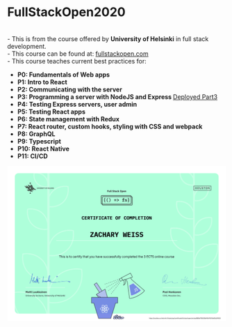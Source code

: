 <h1>FullStackOpen2020</h1>
<br> - This is from the course offered by <strong>University of Helsinki</strong> in full stack development.</br>
 - This course can be found at: <a href=https://fullstackopen.com/>fullstackopen.com</a>
<br> - This course teaches current best practices for: </br>
<ul>
  <li><strong>P0: Fundamentals of Web apps </strong></li>
  <li><strong>P1: Intro to React</strong></li>
  <li><strong>P2: Communicating with the server</strong></li>
  <li><strong>P3: Programming a server with NodeJS and Express </strong><a href=https://cryptic-plains-26796.herokuapp.com/>Deployed Part3</a></li>
  <li><strong>P4: Testing Express servers, user admin</strong></li>
  <li><strong>P5: Testing React apps</strong></li>
  <li><strong>P6: State management with Redux</strong></li>
  <li><strong>P7: React router, custom hooks, styling with CSS and webpack</strong></li>
  <li><strong>P8: GraphQL</strong></li>
  <li><strong>P9: Typescript</strong></li>
  <li><strong>P10: React Native</strong></li>
  <li><strong>P11: CI/CD</strong></li>
 </ul>

![alt text](https://github.com/Zachweiss10/fullstackopen2020/blob/main/certificate/ZacharyWeissCertificate.png)
